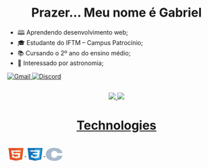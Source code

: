<h1 style="text-align: center"> Prazer... Meu nome é Gabriel</h1>

- 🕮 Aprendendo desenvolvimento web;
- 🎓 Estudante do IFTM – Campus Patrocínio;
- 📚 Cursando o 2º ano do ensino médio;
- 🔭 Interessado por astronomia;


<a href="mailto:brunamourabernardi@gmail.com" target="_blank">
  <img src="https://img.shields.io/badge/Gmail-D14836?style=for-the-badge&logo=gmail&logoColor=white" alt="Gmail">
</a>
<a href="https://discord.com/" target="_blank">
  <img src="https://img.shields.io/badge/Discord-%237289DA.svg?style=for-the-badge&logo=discord&logoColor=white" alt="Discord">
</a>

##

<div style="text-align: center" align-items>
  <a href="https://github.com/MendesGabrielz">
  <img height="150em" src="https://github-readme-stats.vercel.app/api?username=MendesGabrielz&show_icons=true&theme=radical"/>
  <img height="150em" src="https://github-readme-stats.vercel.app/api/top-langs/?username=MendesGabrielz&layout=compact&langs_count=7&theme=radical"/>
</div>

##
  
  <h1 style="text-align: center">Technologies</h1>
  
<div style="display: inline_block"><br>
  <img align="center" alt="HTML" height="30" width="40" src="https://raw.githubusercontent.com/devicons/devicon/master/icons/html5/html5-original.svg">
  <img align="center" alt="CSS" height="30" width="40" src="https://raw.githubusercontent.com/devicons/devicon/master/icons/css3/css3-original.svg">
  <img align="center" alt="C" height="30" width="40" src="https://raw.githubusercontent.com/devicons/devicon/master/icons/c/c-original.svg">
</div>
